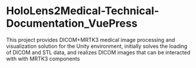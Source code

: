 # HoloLens2Medical-Technical-Documentation_VuePress
This project provides DICOM+MRTK3 medical image processing and visualization solution for the Unity environment, initially solves the loading of DICOM and STL data, and realizes DICOM images that can be interacted with with MRTK3 components


